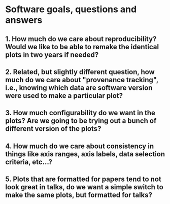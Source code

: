 # Software goals, questions and answers


## 1. How much do we care about reproducibility?  Would we like to be able to remake the identical plots in two years if needed?


## 2. Related, but slightly different question, how much do we care about "provenance tracking", i.e., knowing which data are software version were used to make a particular plot?


## 3. How much configurability do we want in the plots?  Are we going to be trying out a bunch of different version of the plots?


## 4. How much do we care about consistency in things like axis ranges, axis labels, data selection criteria, etc...?


## 5. Plots that are formatted for papers tend to not look great in talks, do we want a simple switch to make the same plots, but formatted for talks?
